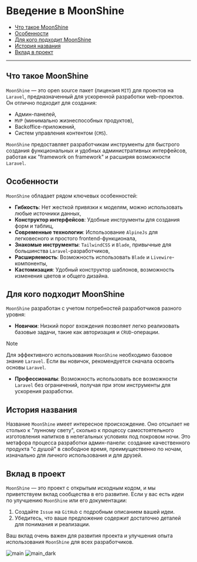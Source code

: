 # Введение в MoonShine

- [Что такое MoonShine](#what-is-moonshine)
- [Особенности](#features)
- [Для кого подходит MoonShine](#who-is-it-for)
- [История названия](#name-history)
- [Вклад в проект](#contributing)

---

<a name="what-is-moonshine"></a>
## Что такое MoonShine

`MoonShine` — это open source пакет (лицензия `MIT`) для проектов на `Laravel`, предназначенный для ускоренной разработки web-проектов. Он отлично подходит для создания:

- Админ-панелей,
- `MVP` (минимально жизнеспособных продуктов),
- Backoffice-приложений,
- Систем управления контентом (`CMS`).

`MoonShine` предоставляет разработчикам инструменты для быстрого создания функциональных и удобных административных интерфейсов, работая как "framework on framework" и расширяя возможности `Laravel`.

<a name="features"></a>
## Особенности

`MoonShine` обладает рядом ключевых особенностей:

- **Гибкость**: Нет жесткой привязки к моделям, можно использовать любые источники данных,
- **Конструктор интерфейсов**: Удобные инструменты для создания форм и таблиц,
- **Современные технологии**: Использование `AlpineJs` для легковесного и простого frontend-функционала,
- **Знакомые инструменты**: `TailwindCSS` и `Blade`, привычные для большинства `Laravel`-разработчиков,
- **Расширяемость**: Возможность использовать `Blade` и `Livewire`-компоненты,
- **Кастомизация**: Удобный конструктор шаблонов, возможность изменения цветов и общего дизайна.

<a name="who-is-it-for"></a>
## Для кого подходит MoonShine

`MoonShine` разработан с учетом потребностей разработчиков разного уровня:

- **Новички**: Низкий порог вхождения позволяет легко реализовать базовые задачи, такие как авторизация и `CRUD`-операции.

> [!NOTE]
> Для эффективного использования `MoonShine` необходимо базовое знание `Laravel`. Если вы новичок, рекомендуется сначала освоить основы `Laravel`.

- **Профессионалы**: Возможность использовать все возможности `Laravel` без ограничений, получая при этом инструменты для ускорения разработки.

<a name="name-history"></a>
## История названия

Название `MoonShine` имеет интересное происхождение. Оно отсылает не столько к "лунному свету", сколько к процессу самостоятельного изготовления напитков в нелегальных условиях под покровом ночи. Это метафора процесса разработки админ-панели: создание качественного продукта "с душой" в свободное время, преимущественно по ночам, изначально для личного использования и для друзей.

<a name="contributing"></a>
## Вклад в проект

`MoonShine` — это проект с открытым исходным кодом, и мы приветствуем вклад сообщества в его развитие. Если у вас есть идеи по улучшению `MoonShine` или его документации:

1. Создайте `Issue` на `GitHub` с подробным описанием вашей идеи.
2. Убедитесь, что ваше предложение содержит достаточно деталей для понимания и реализации.

Ваш вклад очень важен для развития проекта и улучшения опыта использования `MoonShine` для всех разработчиков.

![main](https://raw.githubusercontent.com/moonshine-software/doc/3.x/resources/screenshots/main.png)
![main_dark](https://raw.githubusercontent.com/moonshine-software/doc/3.x/resources/screenshots/main_dark.png)
